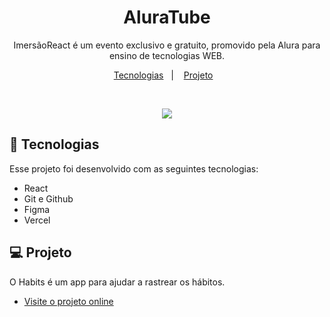 <h1 align="center"> AluraTube </h1>

<p align="center">
ImersãoReact é um evento exclusivo e gratuito, promovido pela Alura para ensino de tecnologias WEB. <br/>
</p>

<p align="center">
  <a href="#-tecnologias">Tecnologias</a>&nbsp;&nbsp;&nbsp;|&nbsp;&nbsp;&nbsp;
  <a href="#-projeto">Projeto</a>&nbsp;&nbsp;&nbsp;
</p>

<br>

<p align="center">
  <img src="https://pbs.twimg.com/media/FnK29-DX0AArcL7?format=jpg&name=small">
</p>

## 🚀 Tecnologias

Esse projeto foi desenvolvido com as seguintes tecnologias:

- React
- Git e Github
- Figma
- Vercel

## 💻 Projeto

O Habits é um app para ajudar a rastrear os hábitos.

- [Visite o projeto online](https://alura-tube-beige.vercel.app/)
